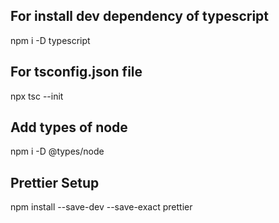## For install dev dependency of typescript
npm i -D typescript

## For tsconfig.json file
npx tsc --init

## Add types of node
npm i -D @types/node

## Prettier Setup
npm install --save-dev --save-exact prettier